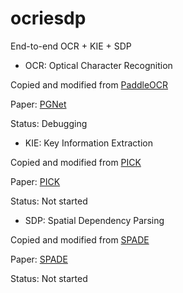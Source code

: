 # ocriesdp
End-to-end OCR + KIE + SDP

- OCR: Optical Character Recognition

Copied and modified from [PaddleOCR](https://github.com/PaddlePaddle/PaddleOCR)

Paper: [PGNet](https://arxiv.org/pdf/2104.05458.pdf)

Status: Debugging

- KIE: Key Information Extraction

Copied and modified from [PICK](https://github.com/wenwenyu/PICK-pytorch)

Paper: [PICK](https://arxiv.org/pdf/2004.07464.pdf) 

Status: Not started

- SDP: Spatial Dependency Parsing

Copied and modified from [SPADE](https://github.com/clovaai/spade)

Paper: [SPADE](https://arxiv.org/pdf/2005.00642.pdf)

Status: Not started

